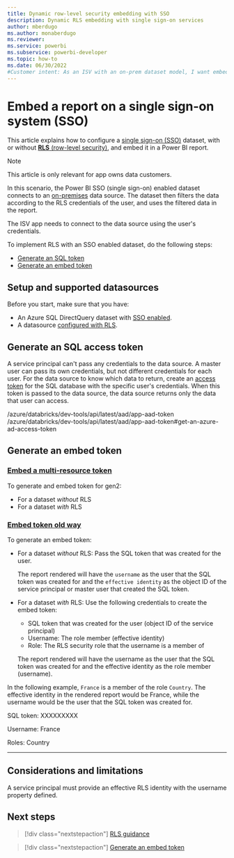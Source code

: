 ```yaml
---
title: Dynamic row-level security embedding with SSO
description: Dynamic RLS embedding with single sign-on services 
author: mberdugo
ms.author: monaberdugo
ms.reviewer: 
ms.service: powerbi
ms.subservice: powerbi-developer
ms.topic: how-to
ms.date: 06/30/2022
#Customer intent: As an ISV with an on-prem dataset model, I want embed reports for my customers using RLS to maintain privacy and security.
---
```


# Embed a report on a single sign-on system (SSO)

This article explains how to configure a [single sign-on (SSO)](pbi-glossary.md#single-sign-on-sso) dataset, with or without [**RLS** (row-level security)](embedded-row-level-security.md), and embed it in a Power BI report.

> [!NOTE]
> This article is only relevant for app owns data customers.

In this scenario, the Power BI SSO (single sign-on) enabled dataset connects to an [on-premises](pbi-glossary.md#on-premises-on-prem) data source. The dataset then filters the data according to the RLS credentials of the user, and uses the filtered data in the report.

The ISV app needs to connect to the data source using the user's credentials.

To implement RLS with an SSO enabled dataset, do the following steps:

* [Generate an SQL token](#generate-an-sql-access-token)
* [Generate an embed token](#generate-an-embed-token)

## Setup and supported datasources

Before you start, make sure that you have:

* An Azure SQL DirectQuery dataset with [SSO enabled](/connect-data/service-azure-sql-database-with-direct-connect#single-sign-on).
* A datasource [configured with RLS](/power-bi/admin/service-admin-rls).

## Generate an SQL access token

A service principal can't pass any credentials to the data source. A master user can pass its own credentials, but not different credentials for each user. For the data source to know which data to return, create an [access token](/azure/databricks/dev-tools/api/latest/aad/) for the SQL database with the specific user's credentials. When this token is passed to the data source, the data source returns only the data that user can access.

/azure/databricks/dev-tools/api/latest/aad/app-aad-token
/azure/databricks/dev-tools/api/latest/aad/app-aad-token#get-an-azure-ad-access-token

## Generate an embed token

### [Embed a multi-resource token](#tab/embed-new)

To generate and embed token for gen2:

* For a dataset *without* RLS
* For a dataset *with* RLS

### [Embed token old way](#tab/embed-old)

To generate an embed token:

* For a dataset *without* RLS:
  Pass the SQL token that was created for the user.

  The report rendered will have the `username` as the user that the SQL token was created for and the `effective identity` as the object ID of the service principal or master user that created the SQL token.

* For a dataset *with* RLS:
  Use the following credentials to create the embed token:

  * SQL token that was created for the user (object ID of the service principal)
  * Username: The role member (effective identity)
  * Role: The RLS security role that the username is a member of

  The report rendered will have the username as the user that the SQL token was created for and the effective identity as the role member (username).

In the following example, `France` is a member of the role `Country`. The effective identity in the rendered report would be France, while the username would be the user that the SQL token was created for.

SQL token: XXXXXXXXX

Username: France

Roles: Country

---

## Considerations and limitations

A service principal must provide an effective RLS identity with the username property defined.

## Next steps

> [!div class="nextstepaction"]
> [RLS guidance](../../guidance/rls-guidance.md)

> [!div class="nextstepaction"]
> [Generate an embed token](generate-embed-token.md#row-level-security)
